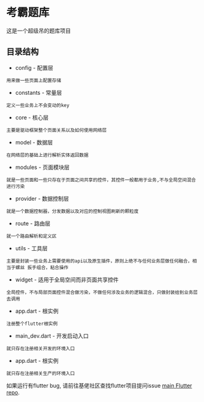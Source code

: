 # 考霸题库

这是一个超级吊的题库项目

## 目录结构

* config - 配置层
```
用来做一些页面上配置存储
```
* constants - 常量层
```
定义一些业务上不会变动的key
```
* core   - 核心层
```
主要是驱动框架整个页面关系以及如何使用网络层
```
* model  - 数据层
```
在网络层的基础上进行解析实体返回数据
```
* modules  - 页面模块层
```
就是一些页面和一些只存在于页面之间共享的控件，其控件一般都用于业务,不与全局空间混合
进行污染
```
* provider  - 数据控制层
```
就是一个数据控制器，分发数据以及对应的控制视图刷新的颗粒度
```
* route  - 路由层
```
就一个路由解析和定义区
```
* utils  - 工具层
```
主要是封装一些业务上需要使用的api以及原生插件，原则上绝不与任何业务层做任何融合，相当于螺丝 扳手组合，粘合操作
```
* widget  - 适用于全局空间而非页面共享控件
```
全局控件，不与局部页面控件混合做污染，不做任何涉及业务的逻辑混合，只做封装给到业务层去调用
```
* app.dart  - 根实例
```
注册整个flutter根实例
```
* main_dev.dart  - 开发启动入口
```
就只存在注册相关开发的环境入口
```
* app.dart  - 根实例
```
就只存在注册相关生产的环境入口
```

如果运行有flutter bug, 请前往基佬社区查找flutter项目提问issue
[main Flutter repo](https://github.com/flutter/flutter/issues).

